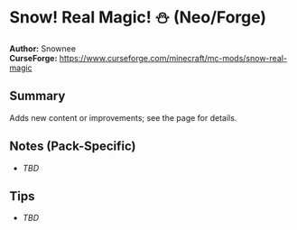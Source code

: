 # Snow! Real Magic! ⛄ (Neo/Forge)

**Author:** Snownee  
**CurseForge:** https://www.curseforge.com/minecraft/mc-mods/snow-real-magic

## Summary
Adds new content or improvements; see the page for details.

## Notes (Pack-Specific)
- _TBD_

## Tips
- _TBD_

